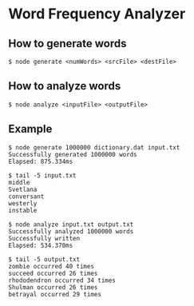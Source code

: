 # Word Frequency Analyzer

## How to generate words

```
$ node generate <numWords> <srcFile> <destFile>
```

## How to analyze words

```
$ node analyze <inputFile> <outputFile>
```

## Example

```
$ node generate 1000000 dictionary.dat input.txt
Successfully generated 1000000 words
Elapsed: 875.334ms
```

```
$ tail -5 input.txt
middle
Svetlana
conversant
westerly
instable
```

```
$ node analyze input.txt output.txt
Successfully analyzed 1000000 words
Successfully written
Elapsed: 534.370ms
```

```
$ tail -5 output.txt
zombie occurred 40 times
succeed occurred 26 times
rhododendron occurred 34 times
Shulman occurred 26 times
betrayal occurred 29 times
```
